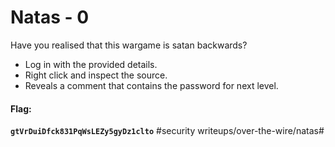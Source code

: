 # Natas - 0
Have you realised that this wargame is satan backwards?

- Log in with the provided details.
- Right click and inspect the source. 
- Reveals a comment that contains the password for next level.

#### Flag:
**`gtVrDuiDfck831PqWsLEZy5gyDz1clto`**
#security writeups/over-the-wire/natas#
